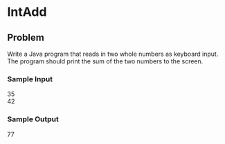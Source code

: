 # IntAdd

## Problem

Write a Java program that reads in two whole numbers as keyboard input. The program should print the sum of the two numbers to the screen. 

### Sample Input

35 <br>
42 <br>

### Sample Output

77

